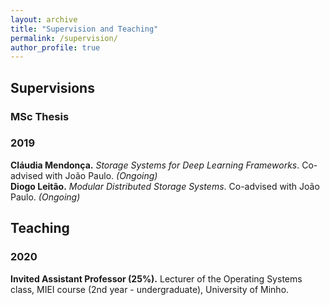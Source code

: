 ```yaml
---
layout: archive
title: "Supervision and Teaching" 
permalink: /supervision/
author_profile: true
---
```


## Supervisions
### MSc Thesis
### 2019
**Cláudia Mendonça.** *Storage Systems for Deep Learning Frameworks*. Co-advised with João Paulo. *(Ongoing)*    
**Diogo Leitão.** *Modular Distributed Storage Systems*. Co-advised with João Paulo. *(Ongoing)*


## Teaching
### 2020
**Invited Assistant Professor (25%).** Lecturer of the Operating Systems class, MIEI course (2nd year - undergraduate), University of Minho.